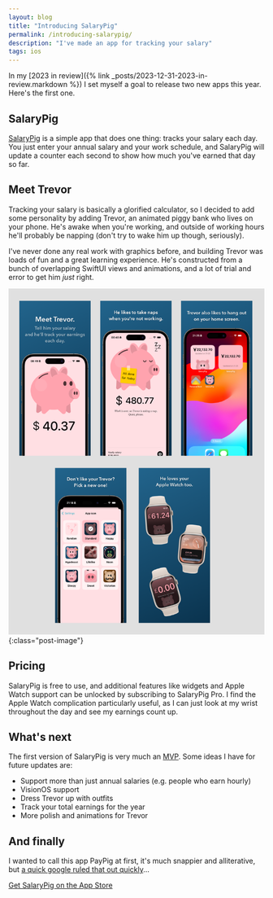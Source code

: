 ```yaml
---
layout: blog
title: "Introducing SalaryPig"
permalink: /introducing-salarypig/
description: "I've made an app for tracking your salary"
tags: ios
---
```


In my [2023 in review]({% link _posts/2023-12-31-2023-in-review.markdown %}) I set myself a goal to release two new apps this year. Here's the first one.

## SalaryPig

[SalaryPig](https://apps.apple.com/us/app/salarypig/id6475237479) is a simple app that does one thing: tracks your salary each day. You just enter your annual salary and your work schedule, and SalaryPig will update a counter each second to show how much you've earned that day so far.

## Meet Trevor

Tracking your salary is basically a glorified calculator, so I decided to add some personality by adding Trevor, an animated piggy bank who lives on your phone. He's awake when you're working, and outside of working hours he'll probably be napping (don't try to wake him up though, seriously).

I've never done any real work with graphics before, and building Trevor was loads of fun and a great learning experience. He's constructed from a bunch of overlapping SwiftUI views and animations, and a lot of trial and error to get him _just_ right.

![Screenshots of SalaryPig](/assets/post-images/salarypig-screenshots.png){:class="post-image"}

## Pricing

SalaryPig is free to use, and additional features like widgets and Apple Watch support can be unlocked by subscribing to SalaryPig Pro. I find the Apple Watch complication particularly useful, as I can just look at my wrist throughout the day and see my earnings count up.

## What's next

The first version of SalaryPig is very much an [MVP](https://en.wikipedia.org/wiki/Minimum_viable_product). Some ideas I have for future updates are:

- Support more than just annual salaries (e.g. people who earn hourly)
- VisionOS support
- Dress Trevor up with outfits
- Track your total earnings for the year
- More polish and animations for Trevor

## And finally

I wanted to call this app PayPig at first, it's much snappier and alliterative, but [a quick google ruled that out quickly](https://www.urbandictionary.com/define.php?term=paypig)...

[Get SalaryPig on the App Store](https://apps.apple.com/us/app/salarypig/id6475237479)
